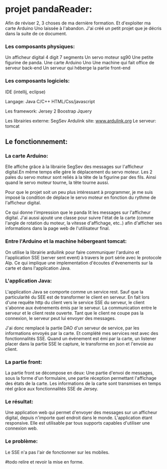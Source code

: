 # projet pandaReader:

Afin de réviser 2, 3 choses de ma dernière formation. Et d'exploiter ma carte Arduino Uno laissée à l'abandon.
J'ai créé un petit projet que je décris dans la suite de ce document. 

### Les composants physiques:
Un afficheur digital 4 digit 7 segments
Un servo moteur sg90
Une petite figurine de panda.
Une carte Arduino Uno
Une machine qui fait office de serveur back-end
Un serveur qui héberge la partie front-end

### Les composants logiciels:
IDE (intellij, eclipse)

Langage:
      Java
      C/C++
      HTML/Css/javascript

Les framework:
      Jersey 2
      Boostrap
      Jquery
      
Les librairies externe:
      SegSev
     Ardulink site: www.ardulink.org
Le serveur:
      tomcat
      
## Le fonctionnement:

### La carte Arduino:
Elle affiche grâce à la librairie SegSev des messages sur l'afficheur digital.En même temps elle gère le déplacement du servo moteur.
Les 2 pales du servo moteur sont reliés à la tête de la figurine par des fils. Ainsi quand le servo moteur tourne, la tête tourne aussi.

Pour que le projet soit un peu plus intéressant à programmer, je me suis imposé la condition de déplace le servo moteur en fonction du rythme de l'afficheur digital.

Ce qui donne l'impression que le panda lit les messages sur l'afficheur digital.
J'ai aussi ajouté une classe pour suivre l'état de la carte (comme l'angle de rotation du moteur, la vitesse d'affichage, etc..) afin d'afficher ses informations dans la page web de l'utilisateur final.

### Entre l'Arduino et la machine hébergeant tomcat:
On utilise la librairie arduilink pour faire communiquer l'arduino et l'application SSE (server sent event) à travers le port série avec le protocole Alp. Ce qui implique une implementation d'écoutes d'évenements sur la carte et dans l'application Java.

### L'application Java:
L'application Java se comporte comme un service rest. Sauf que la particularité du SEE est de transformer le client en serveur.
En fait lors d'une requête http du client vers le service SSE du serveur, le client s'abonne aux événements émis par le serveur.
La communication entre le serveur et le client reste ouverte. Tant que le client ne coupe pas la connexion, le serveur peut lui envoyer des messages.

J'ai donc remplacé la partie DAO d'un serveur de service, par les informations envoyés par la carte.
Et complété mes services rest avec des fonctionnalités SSE. Quand un événement est émi par la carte, un listener placer dans la partie SSE le capture, le transforme en json et l'envoie au client. 

### La partie front:
La partie front se décompose en deux:
Une partie d'envoi de messages, sous la forme d'un formulaire, une partie réception permettant l'affichage  des états de la carte. Les informations de la carte sont transmises en temps réel grâce aux fonctionnalités SSE de Jersey.

### Le résultat:
Une application web qui permet d'envoyer des messages sur un afficheur digital, depuis n'importe quel endroit dans le monde.
L'application étant responsive. Elle est utilisable par tous supports capables d'utiliser une connexion web.

### Le problème:
Le SSE n'a pas l'air de fonctionner sur les mobiles.


#todo relire et revoir la mise en forme.




